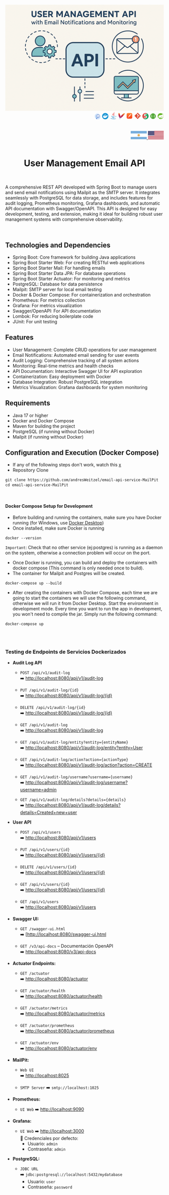 <div align = "center">
  <img src="./src/main/resources/static/img/email-project.png" >
</div>

<div align="right">
    <img width="20" height="20" src="./src/main/resources/static/icons/backend/java/png/log-four-j.png" />
    <img width="20" height="20" src="./src/main/resources/static/icons/devops/png/docker.png" />
    <img width="24" height="24" src="./src/main/resources/static/icons/backend/java/png/java.png" />
    <img width="20" height="20" src="./src/main/resources/static/icons/devops/png/maven.png" />
    <img width="22" height="22" src="./src/main/resources/static/icons/devops/png/postman.png" />
    <img width="22" height="22" src="./src/main/resources/static/icons/devops/png/git.png" />
    <img width="20" height="20" src="./src/main/resources/static/icons/backend/java/png/junit.png" />
    <img width="20" height="20" src="./src/main/resources/static/icons/devops/png/swagger.png" />
    <img width="20" height="20" src="./src/main/resources/static/icons/backend/java/png/spring-boot.png" />
    
</div>

<br>

<br>

<div align="right">
     <a href="./src/main/resources/static/translation/README.es.md" target="_blank">
       <img src="./src/main/resources/static/img/arg-flag.jpg" width="10%" height="10%" />
   </a>
    <a href="https://github.com/andresWeitzel/emails-notifications-MailHog" target="_blank">
       <img src="./src/main/resources/static/img/eeuu-flag.jpg" width="10%" height="10%" />
   </a>
</div>


<br>

<div align="center">

# User Management Email API

</div>

<br>

A comprehensive REST API developed with Spring Boot to manage users and send email notifications using Mailpit as the SMTP server. It integrates seamlessly with PostgreSQL for data storage, and includes features for audit logging, Prometheus monitoring, Grafana dashboards, and automatic API documentation with Swagger/OpenAPI. This API is designed for easy development, testing, and extension, making it ideal for building robust user management systems with comprehensive observability.

<br>

## Technologies and Dependencies

* Spring Boot: Core framework for building Java applications
* Spring Boot Starter Web: For creating RESTful web applications
* Spring Boot Starter Mail: For handling emails
* Spring Boot Starter Data JPA: For database operations
* Spring Boot Starter Actuator: For monitoring and metrics
* PostgreSQL: Database for data persistence
* Mailpit: SMTP server for local email testing
* Docker & Docker Compose: For containerization and orchestration
* Prometheus: For metrics collection
* Grafana: For metrics visualization
* Swagger/OpenAPI: For API documentation
* Lombok: For reducing boilerplate code
* JUnit: For unit testing

## Features

* User Management: Complete CRUD operations for user management
* Email Notifications: Automated email sending for user events
* Audit Logging: Comprehensive tracking of all system actions
* Monitoring: Real-time metrics and health checks
* API Documentation: Interactive Swagger UI for API exploration
* Containerization: Easy deployment with Docker
* Database Integration: Robust PostgreSQL integration
* Metrics Visualization: Grafana dashboards for system monitoring

## Requirements

* Java 17 or higher
* Docker and Docker Compose
* Maven for building the project
* PostgreSQL (if running without Docker)
* Mailpit (if running without Docker)

## Configuration and Execution (Docker Compose)
* If any of the following steps don't work, watch this [x](x)
* Repository Clone
```git
git clone https://github.com/andresWeitzel/email-api-service-MailPit
cd email-api-service-MailPit
```
<br>

#### Docker Compose Setup for Development

* Before building and running the containers, make sure you have Docker running (for Windows, use [Docker Desktop]([https://nodejs.org/en/download](https://www.docker.com/products/docker-desktop/)))
* Once installed, make sure Docker is running
```git
docker --version
```
`Important`: Check that no other service (ej:postgres) is running as a daemon on the system, otherwise a connection problem will occur on the port.
* Once Docker is running, you can build and deploy the containers with docker compose (This command is only needed once to build).
* The container for Mailpit and Postgres will be created. 
```git
docker-compose up --build
```
* After creating the containers with Docker Compose, each time we are going to start the containers we will use the following command, otherwise we will run it from Docker Desktop. Start the environment in development mode. Every time you want to run the app in development, you won't need to compile the jar. Simply run the following command:
```git
docker-compose up
```



<br>

<br>


### Testing de Endpoints de Servicios Dockerizados


- **Audit Log API**

  - `POST /api/v1/audit-log`  
  ➡️ [http://localhost:8080/api/v1/audit-log](http://localhost:8080/api/v1/audit-log)

  - `PUT /api/v1/audit-log/{id}`  
    ➡️ [http://localhost:8080/api/v1/audit-log/{id}](http://localhost:8080/api/v1/audit-log/1)
  
  - `DELETE /api/v1/audit-log/{id}`  
    ➡️ [http://localhost:8080/api/v1/audit-log/{id}](http://localhost:8080/api/v1/audit-log/1)
  
  - `GET /api/v1/audit-log`  
    ➡️ [http://localhost:8080/api/v1/audit-log](http://localhost:8080/api/v1/audit-log)
  
  - `GET /api/v1/audit-log/entity?entity={entityName}`  
    ➡️ [http://localhost:8080/api/v1/audit-log/entity?entity=User](http://localhost:8080/api/v1/audit-log/entity?entity=User)
  
  - `GET /api/v1/audit-log/action?action={actionType}`  
    ➡️ [http://localhost:8080/api/v1/audit-log/action?action=CREATE](http://localhost:8080/api/v1/audit-log/action?action=CREATE)
  
  - `GET /api/v1/audit-log/username?username={username}`  
    ➡️ [http://localhost:8080/api/v1/audit-log/username?username=admin](http://localhost:8080/api/v1/audit-log/username?username=admin)
  
  - `GET /api/v1/audit-log/details?details={details}`  
    ➡️ [http://localhost:8080/api/v1/audit-log/details?details=Created+new+user](http://localhost:8080/api/v1/audit-log/details?details=Created+new+user)

- **User API**
  
  - `POST /api/v1/users`  
    ➡️ [http://localhost:8080/api/v1/users](http://localhost:8080/api/v1/users)
  
  - `PUT /api/v1/users/{id}`  
    ➡️ [http://localhost:8080/api/v1/users/{id}](http://localhost:8080/api/v1/users/1)
  
  - `DELETE /api/v1/users/{id}`  
    ➡️ [http://localhost:8080/api/v1/users/{id}](http://localhost:8080/api/v1/users/1)
  
  - `GET /api/v1/users/{id}`  
    ➡️ [http://localhost:8080/api/v1/users/{id}](http://localhost:8080/api/v1/users/1)
  
  - `GET /api/v1/users`  
    ➡️ [http://localhost:8080/api/v1/users](http://localhost:8080/api/v1/users)

    

- **Swagger UI:**
  - `GET /swagger-ui.html`  
    ➡️ [[http://localhost:8080/swagger-ui.html](http://localhost:8080/swagger-ui/index.html)

  - `GET /v3/api-docs` – Documentación OpenAPI  
    ➡️ [http://localhost:8080/v3/api-docs](http://localhost:8080/v3/api-docs)



- **Actuator Endpoints:**
  - `GET /actuator`  
    ➡️ [http://localhost:8080/actuator](http://localhost:8080/actuator)

  - `GET /actuator/health`  
    ➡️ [http://localhost:8080/actuator/health](http://localhost:8080/actuator/health)

  - `GET /actuator/metrics`  
    ➡️ [http://localhost:8080/actuator/metrics](http://localhost:8080/actuator/metrics)

  - `GET /actuator/prometheus`  
    ➡️ [http://localhost:8080/actuator/prometheus](http://localhost:8080/actuator/prometheus)

  - `GET /actuator/env`  
    ➡️ [http://localhost:8080/actuator/env](http://localhost:8080/actuator/env)




- **MailPit:**

  - `Web UI`  
    ➡️ [http://localhost:8025](http://localhost:8025)
  
  - `SMTP Server` 
    ➡️ `smtp://localhost:1025`


- **Prometheus:**

  - `UI Web`
    ➡️ [http://localhost:9090](http://localhost:9090)



- **Grafana:**

  - `UI Web` 
    ➡️ [http://localhost:3000](http://localhost:3000)  
    🧾 Credenciales por defecto:
    - Usuario: `admin`
    - Contraseña: `admin`



- **PostgreSQL:**

  - `JDBC URL`  
    ➡️ `jdbc:postgresql://localhost:5432/mydatabase`  
    *  Usuario: `user`  
    *  Contraseña: `password`




